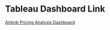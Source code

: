 # Tableau Dashboard Link

[Airbnb Pricing Analysis Dashboard](https://public.tableau.com/views/AirbnbPricingAnalysisCaseStudy/AirbnbPricingAnalysis?:language=en-US&:display_count=n&:origin=viz_share_link)
